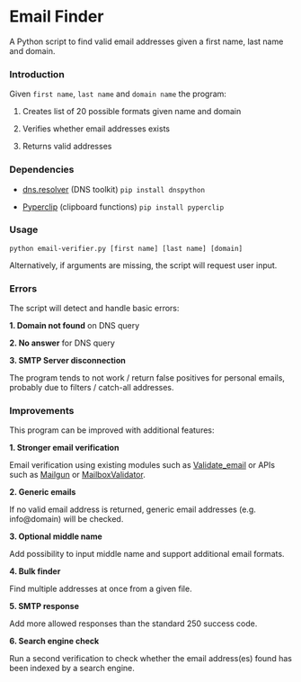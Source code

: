 # Email Finder

A Python script to find valid email addresses given a first name, last name and domain.

### Introduction

Given <code>first name</code>, <code>last name</code> and <code>domain name</code> the program:

1. Creates list of 20 possible formats given name and domain

2. Verifies whether email addresses exists

3. Returns valid addresses

### Dependencies

* [dns.resolver](https://github.com/rthalley/dnspython) (DNS toolkit) <code>pip install dnspython</code>

* [Pyperclip](https://github.com/asweigart/pyperclip) (clipboard functions) <code>pip install pyperclip</code>

### Usage

<code>python email-verifier.py [first name] [last name] [domain]  </code>

Alternatively, if arguments are missing, the script will request user input.

### Errors

The script will detect and handle basic errors:

**1. Domain not found** on DNS query

**2. No answer** for DNS query

**3. SMTP Server disconnection**

The program tends to not work / return false positives for personal emails, probably due to filters / catch-all addresses.  

### Improvements

This program can be improved with additional features:

**1. Stronger email verification**

Email verification using existing modules such as [Validate_email](https://github.com/syrusakbary/validate_email/) or APIs such as [Mailgun](https://www.mailgun.com/email-validation) or [MailboxValidator](https://www.mailboxvalidator.com/).

**2. Generic emails**

If no valid email address is returned, generic email addresses (e.g. info@domain) will be checked.

**3. Optional middle name**

Add possibility to input middle name and support additional email formats.

**4. Bulk finder**

Find multiple addresses at once from a given file.

**5. SMTP response**

Add more allowed responses than the standard 250 success code.

**6. Search engine check**

Run a second verification to check whether the email address(es) found has been indexed by a search engine.
